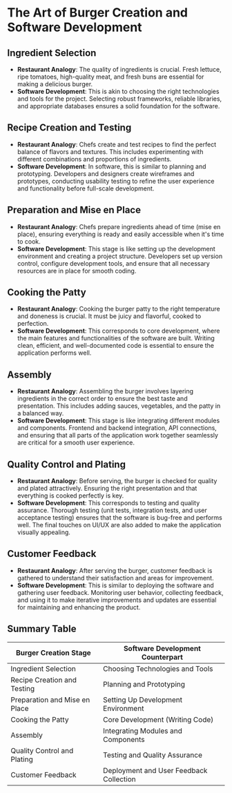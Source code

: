 # The Art of Burger Creation and Software Development

## Ingredient Selection

- **Restaurant Analogy**: The quality of ingredients is crucial. Fresh lettuce, ripe tomatoes, high-quality meat, and fresh buns are essential for making a delicious burger.
- **Software Development**: This is akin to choosing the right technologies and tools for the project. Selecting robust frameworks, reliable libraries, and appropriate databases ensures a solid foundation for the software.

## Recipe Creation and Testing

- **Restaurant Analogy**: Chefs create and test recipes to find the perfect balance of flavors and textures. This includes experimenting with different combinations and proportions of ingredients.
- **Software Development**: In software, this is similar to planning and prototyping. Developers and designers create wireframes and prototypes, conducting usability testing to refine the user experience and functionality before full-scale development.

## Preparation and Mise en Place

- **Restaurant Analogy**: Chefs prepare ingredients ahead of time (mise en place), ensuring everything is ready and easily accessible when it's time to cook.
- **Software Development**: This stage is like setting up the development environment and creating a project structure. Developers set up version control, configure development tools, and ensure that all necessary resources are in place for smooth coding.

## Cooking the Patty

- **Restaurant Analogy**: Cooking the burger patty to the right temperature and doneness is crucial. It must be juicy and flavorful, cooked to perfection.
- **Software Development**: This corresponds to core development, where the main features and functionalities of the software are built. Writing clean, efficient, and well-documented code is essential to ensure the application performs well.

## Assembly

- **Restaurant Analogy**: Assembling the burger involves layering ingredients in the correct order to ensure the best taste and presentation. This includes adding sauces, vegetables, and the patty in a balanced way.
- **Software Development**: This stage is like integrating different modules and components. Frontend and backend integration, API connections, and ensuring that all parts of the application work together seamlessly are critical for a smooth user experience.

## Quality Control and Plating

- **Restaurant Analogy**: Before serving, the burger is checked for quality and plated attractively. Ensuring the right presentation and that everything is cooked perfectly is key.
- **Software Development**: This corresponds to testing and quality assurance. Thorough testing (unit tests, integration tests, and user acceptance testing) ensures that the software is bug-free and performs well. The final touches on UI/UX are also added to make the application visually appealing.

## Customer Feedback

- **Restaurant Analogy**: After serving the burger, customer feedback is gathered to understand their satisfaction and areas for improvement.
- **Software Development**: This is similar to deploying the software and gathering user feedback. Monitoring user behavior, collecting feedback, and using it to make iterative improvements and updates are essential for maintaining and enhancing the product.

## Summary Table

| **Burger Creation Stage**     | **Software Development Counterpart**    |
| ----------------------------- | --------------------------------------- |
| Ingredient Selection          | Choosing Technologies and Tools         |
| Recipe Creation and Testing   | Planning and Prototyping                |
| Preparation and Mise en Place | Setting Up Development Environment      |
| Cooking the Patty             | Core Development (Writing Code)         |
| Assembly                      | Integrating Modules and Components      |
| Quality Control and Plating   | Testing and Quality Assurance           |
| Customer Feedback             | Deployment and User Feedback Collection |
